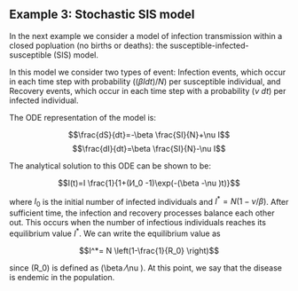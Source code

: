 ## Example 3: Stochastic SIS model

In the next example we consider a model of infection transmission within a closed popluation (no births or deaths): the susceptible-infected-susceptible (SIS) model.

In this model we consider two types of event:
	Infection events, which occur in each time step with probability $((\beta  I dt)/N)$ per susceptible individual, and
	Recovery events, which occur in each time step with a probability $(\nu~dt)$ per infected individual.

The ODE representation of the model is:

$$\frac{dS}{dt}=-\beta \frac{SI}{N}+\nu I$$
$$\frac{dI}{dt}=\beta \frac{SI}{N}-\nu I$$

The analytical solution to this ODE can be shown to be:

$$I(t)=I \frac{1}{1+(I⁄I_0 -1)\exp(-(\beta -\nu )t)}$$

where $I_0$ is the initial number of infected individuals and $I^*=N(1-\nu / \beta )$. After sufficient time, the infection and recovery processes balance each other out. This occurs when the number of infectious individuals reaches its equilibrium value $I^*$. We can write the equilibrium value as

$$I^*= N \left(1-\frac{1}{R_0} \right)$$

since \(R_0\) is defined as \(\beta ⁄\nu \). At this point, we say that the disease is endemic in the population.
